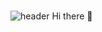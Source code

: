 ### 
![header](https://capsule-render.vercel.app/api?type=wave&color=gradient&height=200&section=footer&text=Eunyeong%20KIM&fontSize=100&&fontColor=333333)
Hi there 👋
<!--
**eunyeongkimm/eunyeongkimm** is a ✨ _special_ ✨ repository because its `README.md` (this file) appears on your GitHub profile.

Here are some ideas to get you started:

- 🔭 I’m currently working on ...
- 🌱 I’m currently learning ...
- 👯 I’m looking to collaborate on ...
- 🤔 I’m looking for help with ...
- 💬 Ask me about ...
- 📫 How to reach me: ...
- 😄 Pronouns: ...
- ⚡ Fun fact: ...
-->
